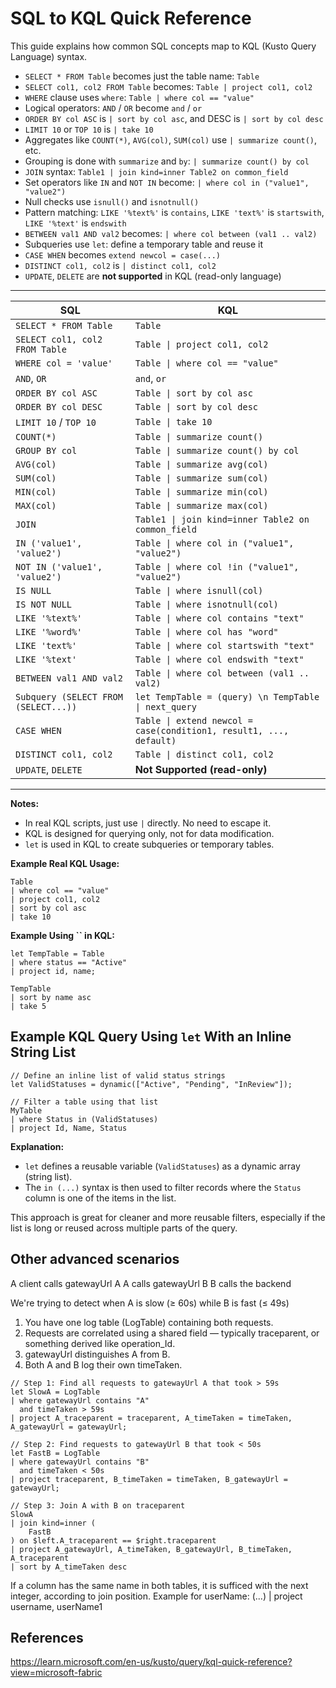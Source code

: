 # SQL to KQL Quick Reference

This guide explains how common SQL concepts map to KQL (Kusto Query Language) syntax.

- `SELECT * FROM Table` becomes just the table name: `Table`
- `SELECT col1, col2 FROM Table` becomes: `Table | project col1, col2`
- `WHERE` clause uses `where`: `Table | where col == "value"`
- Logical operators: `AND` / `OR` become `and` / `or`
- `ORDER BY col ASC` is `| sort by col asc`, and DESC is `| sort by col desc`
- `LIMIT 10` or `TOP 10` is `| take 10`
- Aggregates like `COUNT(*)`, `AVG(col)`, `SUM(col)` use `| summarize count()`, etc.
- Grouping is done with `summarize` and `by`: `| summarize count() by col`
- `JOIN` syntax: `Table1 | join kind=inner Table2 on common_field`
- Set operators like `IN` and `NOT IN` become: `| where col in ("value1", "value2")`
- Null checks use `isnull()` and `isnotnull()`
- Pattern matching: `LIKE '%text%'` is `contains`, `LIKE 'text%'` is `startswith`, `LIKE '%text'` is `endswith`
- `BETWEEN val1 AND val2` becomes: `| where col between (val1 .. val2)`
- Subqueries use `let`: define a temporary table and reuse it
- `CASE WHEN` becomes `extend newcol = case(...)`
- `DISTINCT col1, col2` is `| distinct col1, col2`
- `UPDATE`, `DELETE` are **not supported** in KQL (read-only language)

---

| **SQL**                              | **KQL**                                                            |
| ------------------------------------ | ------------------------------------------------------------------ |
| `SELECT * FROM Table`                | `Table`                                                            |
| `SELECT col1, col2 FROM Table`       | `Table \| project col1, col2`                                      |
| `WHERE col = 'value'`                | `Table \| where col == "value"`                                    |
| `AND`, `OR`                          | `and`, `or`                                                        |
| `ORDER BY col ASC`                   | `Table \| sort by col asc`                                         |
| `ORDER BY col DESC`                  | `Table \| sort by col desc`                                        |
| `LIMIT 10` / `TOP 10`                | `Table \| take 10`                                                 |
| `COUNT(*)`                           | `Table \| summarize count()`                                       |
| `GROUP BY col`                       | `Table \| summarize count() by col`                                |
| `AVG(col)`                           | `Table \| summarize avg(col)`                                      |
| `SUM(col)`                           | `Table \| summarize sum(col)`                                      |
| `MIN(col)`                           | `Table \| summarize min(col)`                                      |
| `MAX(col)`                           | `Table \| summarize max(col)`                                      |
| `JOIN`                               | `Table1 \| join kind=inner Table2 on common_field`                 |
| `IN ('value1', 'value2')`            | `Table \| where col in ("value1", "value2")`                       |
| `NOT IN ('value1', 'value2')`        | `Table \| where col !in ("value1", "value2")`                      |
| `IS NULL`                            | `Table \| where isnull(col)`                                       |
| `IS NOT NULL`                        | `Table \| where isnotnull(col)`                                    |
| `LIKE '%text%'`                      | `Table \| where col contains "text"`                               |
| `LIKE '%word%'`                      | `Table \| where col has "word"`                               |
| `LIKE 'text%'`                       | `Table \| where col startswith "text"`                             |
| `LIKE '%text'`                       | `Table \| where col endswith "text"`                               |
| `BETWEEN val1 AND val2`              | `Table \| where col between (val1 .. val2)`                        |
| `Subquery (SELECT FROM (SELECT...))` | `let TempTable = (query) \n TempTable \| next_query`               |
| `CASE WHEN`                          | `Table \| extend newcol = case(condition1, result1, ..., default)` |
| `DISTINCT col1, col2`                | `Table \| distinct col1, col2`                                     |
| `UPDATE`, `DELETE`                   | **Not Supported (read-only)**                                      |

---

**Notes:**

- In real KQL scripts, just use `|` directly. No need to escape it.
- KQL is designed for querying only, not for data modification.
- `let` is used in KQL to create subqueries or temporary tables.

**Example Real KQL Usage:**

```kql
Table
| where col == "value"
| project col1, col2
| sort by col asc
| take 10
```

**Example Using **``** in KQL:**

```kql
let TempTable = Table
| where status == "Active"
| project id, name;

TempTable
| sort by name asc
| take 5
```

## Example KQL Query Using `let` With an Inline String List

```kql
// Define an inline list of valid status strings
let ValidStatuses = dynamic(["Active", "Pending", "InReview"]);

// Filter a table using that list
MyTable
| where Status in (ValidStatuses)
| project Id, Name, Status
```

**Explanation:**

- `let` defines a reusable variable (`ValidStatuses`) as a dynamic array (string list).
- The `in (...)` syntax is then used to filter records where the `Status` column is one of the items in the list.

This approach is great for cleaner and more reusable filters, especially if the list is long or reused across multiple parts of the query.

## Other advanced scenarios

A client calls gatewayUrl A
A calls gatewayUrl B
B calls the backend

We're trying to detect when A is slow (≥ 60s) while B is fast (≤ 49s)

1. You have one log table (LogTable) containing both requests.
2. Requests are correlated using a shared field — typically traceparent, or something derived like operation_Id.
3. gatewayUrl distinguishes A from B.
4. Both A and B log their own timeTaken.

```kql
// Step 1: Find all requests to gatewayUrl A that took > 59s
let SlowA = LogTable
| where gatewayUrl contains "A"
  and timeTaken > 59s
| project A_traceparent = traceparent, A_timeTaken = timeTaken, A_gatewayUrl = gatewayUrl;

// Step 2: Find requests to gatewayUrl B that took < 50s
let FastB = LogTable
| where gatewayUrl contains "B"
  and timeTaken < 50s
| project traceparent, B_timeTaken = timeTaken, B_gatewayUrl = gatewayUrl;

// Step 3: Join A with B on traceparent
SlowA
| join kind=inner (
    FastB
) on $left.A_traceparent == $right.traceparent
| project A_gatewayUrl, A_timeTaken, B_gatewayUrl, B_timeTaken, A_traceparent
| sort by A_timeTaken desc
```
If a column has the same name in both tables, it is sufficed with the next integer, according to join position. 
Example for userName:
(...) 
| project username, userName1

## References
https://learn.microsoft.com/en-us/kusto/query/kql-quick-reference?view=microsoft-fabric
